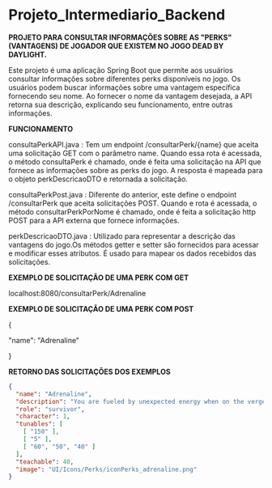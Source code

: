 # Projeto_Intermediario_Backend

**PROJETO PARA CONSULTAR INFORMAÇÕES SOBRE AS "PERKS" (VANTAGENS) DE JOGADOR QUE EXISTEM NO JOGO DEAD BY DAYLIGHT.**

Este projeto é uma aplicação Spring Boot que permite aos usuários consultar informações sobre diferentes perks disponíveis no jogo. Os usuários podem buscar informações sobre uma vantagem específica fornecendo seu nome. Ao fornecer o nome da vantagem desejada, a API retorna sua descrição, explicando seu funcionamento, entre outras informações.

**FUNCIONAMENTO**

consultaPerkAPI.java : Tem um endpoint /consultarPerk/{name} que aceita uma solicitação GET com o parâmetro name. Quando essa rota é acessada, o método consultaPerk é chamado, onde é feita uma solicitação na API que fornece as informações sobre as perks do jogo. A resposta é mapeada para o objeto perkDescricaoDTO e retornada a solicitação.

consultaPerkPost.java : Diferente do anterior, este define o endpoint /consultarPerk que aceita solicitações POST. Quando e rota é acessada, o método consultarPerkPorNome é chamado, onde é feita a solicitação http POST para a API externa que fornece informações.

perkDescricaoDTO.java : Utilizado para representar a descrição das vantagens do jogo.Os métodos getter e setter são fornecidos para acessar e modificar esses atributos. É usado para mapear os dados recebidos das solicitações.

**EXEMPLO DE SOLICITAÇÃO DE UMA PERK COM GET**

  
localhost:8080/consultarPerk/Adrenaline

  
**EXEMPLO DE SOLICITAÇÃO DE UMA PERK COM POST**

  
{  

"name": "Adrenaline" 

}


**RETORNO DAS SOLICITAÇÕES DOS EXEMPLOS**

```json
{
  "name": "Adrenaline",
  "description": "You are fueled by unexpected energy when on the verge of escape. Instantly heal one health state and sprint at {0}% of your normal running speed for {1} seconds when the exit gates are powered. Adrenaline is on hold if you are disabled at the moment it should take effect and will activate when freed. Adrenaline will wake you up if you are asleep when it triggers. Adrenaline ignores the Exhausted status effect. Causes the Exhausted status effect for {2} seconds. Exhausted prevents Survivors from activating exhausting perks.",
  "role": "survivor",
  "character": 1,
  "tunables": [
    [ "150" ],
    [ "5" ],
    [ "60", "50", "40" ]
  ],
  "teachable": 40,
  "image": "UI/Icons/Perks/iconPerks_adrenaline.png"
}
``` 




